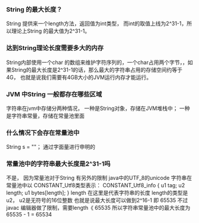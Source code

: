 ### String 的最大长度？
String 提供来一个length方法，返回值为int类型， 而int的取值上线为2^31-1，所以理论上String 的最大值为2^31-1。

### 达到String理论长度需要多大的内存
String内部使用一个char 的数组来维护字符序列的，一个char占用两个字节，，如果String的最大长度是2^31-1的话，那么最大的字符串占用的存储空间约等于4G， 也就是说我们需要有4GB大小的JVM运行内存才能运行。

### JVM 中String 一般都存在哪些区域
字符串在jvm中存储分两种情况， 一种是String对象，存储在JVM堆栈中； 一种是字符串常量，存储在常量池里面

### 什么情况下会存在常量池中
String s = ""； 通过字面量进行申明的

### 常量池中的字符串最大长度是2^31-1吗
不是， 因为常量池对于String 有另外的限制
java中的UTF_8的unicode 字符串在常量池中以 CONSTANT_Utf8类型表示： 
    CONSTANT_Utf8_info {
     u1 tag;
     u2 length;
     u1 bytes[length];
    }
length 在这里是代表字符串的长度
length的类型是u2， u2是无符号的16位整数
也就是说最大长度可以做到2^16-1 即 65535
不过javac 编辑器做了限制，需要length《 65535 所以字符串常量池中的最大长度为 65535 - 1 = 65534